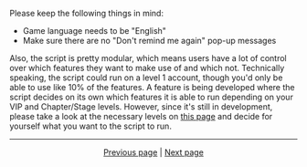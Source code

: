 Please keep the following things in mind:

- Game language needs to be "English"
- Make sure there are no "Don't remind me again" pop-up messages

Also, the script is pretty modular, which means users have a lot of control over which features they want to make use of and which not. Technically speaking, the script could run on a level 1 account, though you'd only be able to use like 10% of the features. A feature is being developed where the script decides on its own which features it is able to run depending on your VIP and Chapter/Stage levels. However, since it's still in development, please take a look at the necessary levels on [this page](https://github.com/zebscripts/AFK-Daily/discussions/124) and decide for yourself what you want to the script to run.

<hr>

<div align="center">
<a href="https://github.com/zebscripts/AFK-Daily/wiki/Get-started">Previous page</a>
|
<a href="https://github.com/zebscripts/AFK-Daily/wiki/Tools">Next page</a>
</div>
